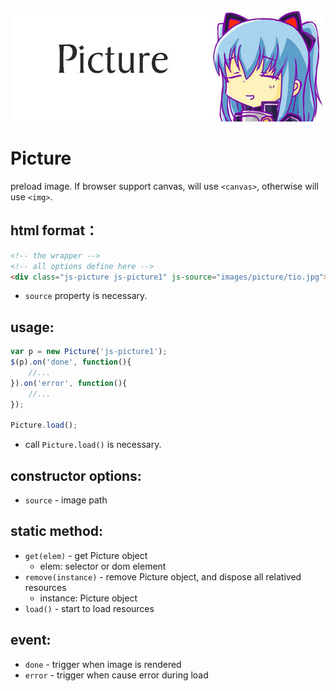 ![joshua](https://raw.githubusercontent.com/JoshuaYang/joshua.js/master/res/picture.jpg)
# Picture
preload image. If browser support canvas, will use `<canvas>`, otherwise will use `<img>`.

## html format：
```html
<!-- the wrapper -->
<!-- all options define here -->
<div class="js-picture js-picture1" js-source="images/picture/tio.jpg"></div>
```
* `source` property is necessary.

## usage:
```javascript
var p = new Picture('js-picture1');
$(p).on('done', function(){
    //...
}).on('error', function(){
    //...
});

Picture.load();
```
* call `Picture.load()` is necessary.

## constructor options:
* `source` - image path


## static method:
* `get(elem)` - get Picture object
	* elem: selector or dom element
* `remove(instance)` - remove Picture object, and dispose all relatived resources
	* instance: Picture object
* `load()` - start to load resources

## event:
* `done` - trigger when image is rendered
* `error` - trigger when cause error during load